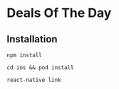 # Deals Of The Day

## Installation

```
npm install
```

```
cd ios && pod install
```

```
react-native link
```

<!-- Include Your Project's Title

Write a Description

Add a Table of Contents (Optional)

How to Install Your Project

How to Use Your Project

List the License

Include Tests -->
